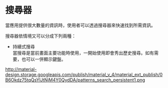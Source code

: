 # 搜尋器
當應用提供很大數量的資訊時，使用者可以透過搜尋器來快速找到所需資訊。

搜尋器依情境又可以分成下列兩種：

* 持續式搜尋  
當搜尋是當前畫面主要功能時使用，一開始使用即會秀出歷史搜尋。如有需要，也可以一併顯示鍵盤。

http://material-design.storage.googleapis.com/publish/material_v_4/material_ext_publish/0B6Okdz75tqQsYlJtNjM4Y0QydDA/patterns_search_persistent1.png